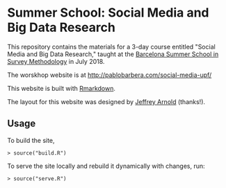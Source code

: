 # Summer School: Social Media and Big Data Research

This repository contains the materials for a 3-day course entitled "Social Media and Big Data Research," taught at the [Barcelona Summer School in Survey Methodology](https://www.upf.edu/web/survey/summer-school-in-survey-methodology-2018) in July 2018.

The worskhop website is at http://pablobarbera.com/social-media-upf/

This website is built with [Rmarkdown](http://rmarkdown.rstudio.com/rmarkdown_websites.html#overview).

The layout for this website was designed by [Jeffrey Arnold](http://www.jrnold.me/) (thanks!).

## Usage

To build the site,
```rconsole
> source("build.R")
```

To serve the site locally and rebuild it dynamically with changes, run:
```rconsole
> source("serve.R")
```
